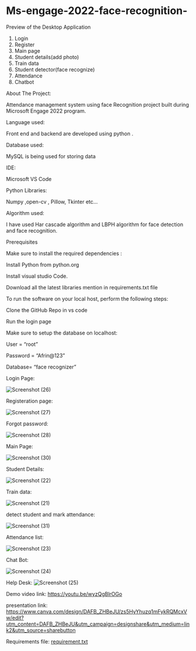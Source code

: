 # Ms-engage-2022-face-recognition-
Preview of the Desktop Application
1.	Login
2.	Register
3.	Main page
4.	Student details(add photo)
5.	Train data
6.	Student detector(face recognize)
7.	Attendance
8.	Chatbot

About The Project:

Attendance management system using face Recognition project built during Microsoft Engage 2022 program.

Language used:

Front end and backend are developed using python .

Database used:

MySQL is being used for storing data

IDE:

Microsoft VS Code

Python Libraries:

Numpy  ,open-cv , Pillow, Tkinter etc...

Algorithm used:

I have used Har cascade algorithm and LBPH algorithm for face detection and face recognition.

Prerequisites

Make sure to install the required dependencies :

Install Python from python.org 

Install visual studio Code.

Download all the latest libraries mention in requirements.txt file

To run the software on your local host, perform the following steps:

Clone the GitHub Repo in vs code

Run the login page 

Make sure to setup the database on localhost:

User = “root”

Password = “Afrin@123”

Database= “face recognizer”

Login Page:

![Screenshot (26)](https://user-images.githubusercontent.com/95588187/170879056-fb00e270-80b0-43c2-8d72-8bc45d01c47d.png)

Registeration page:

![Screenshot (27)](https://user-images.githubusercontent.com/95588187/170879474-7c3cc4dc-197c-4ebf-8adb-a3559150af13.png)

Forgot password:

![Screenshot (28)](https://user-images.githubusercontent.com/95588187/170879515-d81e6b9a-2006-40cc-8307-e940e634b219.png)

Main Page:

![Screenshot (30)](https://user-images.githubusercontent.com/95588187/170879743-59294a54-0ead-4750-a79b-7a680f4c3580.png)

Student Details:

![Screenshot (22)](https://user-images.githubusercontent.com/95588187/170879131-587375ac-1af2-44f9-9aa8-e88a7edae1c5.png)

Train data:

![Screenshot (21)](https://user-images.githubusercontent.com/95588187/170879135-d0f16f08-0633-4bce-8033-851d04ce65e4.png)

detect student and mark attendance:

![Screenshot (31)](https://user-images.githubusercontent.com/95588187/170880227-51909056-99e3-4373-950d-f11e20ea8503.png)

Attendance list:

![Screenshot (23)](https://user-images.githubusercontent.com/95588187/170879109-e4e7fe50-ea84-40fd-9aea-de619cb49f1c.png)

Chat Bot:

![Screenshot (24)](https://user-images.githubusercontent.com/95588187/170879401-b5d2ea9e-4e62-4179-a2b0-4fe321840a8f.png)

Help Desk:
![Screenshot (25)](https://user-images.githubusercontent.com/95588187/170879088-a09982b6-475d-445c-baac-3861933e6c43.png)


Demo video link:
https://youtu.be/wyzQgBlrOGo

presentation link:
https://www.canva.com/design/DAFB_ZHBeJU/zs5HyYhuzq1mFykRQMcxVw/edit?utm_content=DAFB_ZHBeJU&utm_campaign=designshare&utm_medium=link2&utm_source=sharebutton

Requirements file:
[requirement.txt](https://github.com/Shahin2003/Ms-engage-2022-face-recognition-/files/8793739/requirement.txt)
